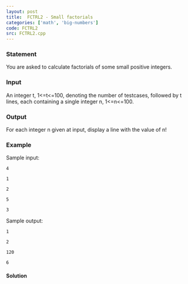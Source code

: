 ```yaml
---
layout: post
title:  FCTRL2 - Small factorials
categories: ['math', 'big-numbers']
code: FCTRL2
src: FCTRL2.cpp
---
```


### **Statement**

You are asked to calculate factorials of some small positive integers.

### Input

An integer t, 1<=t<=100, denoting the number of testcases, followed by t
lines, each containing a single integer n, 1<=n<=100.

### Output

For each integer n given at input, display a line with the value of n!

### Example

Sample input:

    
    
    4
    1
    2
    5
    3
    

Sample output:

    
    
    1
    2
    120
    6
    



#### **Solution**



